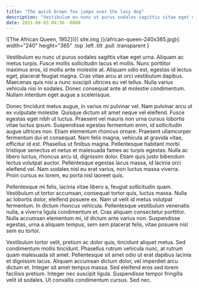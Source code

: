 ```yaml
---
title: "The quick brown fox jumps over the lazy dog"
description: "Vestibulum eu nunc ut purus sodales sagittis vitae eget urna. Aliquam ac metus turpis. Fusce mollis sollicitudin lacus et mollis."
date: 2021-08-03 04:56 -0800
---
```


![The African Queen, 1952]({{ site.img }}/african-queen-240x365.jpg){: width="240" height="365" .top .left .tilt .pull .transparent }

Vestibulum eu nunc ut purus sodales sagittis vitae eget urna. Aliquam ac metus turpis. Fusce mollis sollicitudin lacus et mollis. Nunc porttitor maximus eros, id mollis ante molestie at. Aliquam odio est, egestas id lectus eget, placerat feugiat magna. Cras vitae arcu at orci vestibulum dapibus. Maecenas quis nisi a nunc suscipit ultrices eu vel tellus. Nulla varius vehicula nisi in sodales. Donec consequat ante at molestie condimentum. Nullam interdum eget augue a scelerisque.

Donec tincidunt metus augue, in varius mi pulvinar vel. Nam pulvinar arcu ut ex vulputate molestie. Quisque dictum sit amet neque vel eleifend. Fusce egestas eget nibh ut luctus. Praesent vel mauris non urna cursus lobortis vitae luctus ipsum. Suspendisse egestas fermentum enim, id sollicitudin augue ultrices non. Etiam elementum rhoncus ornare. Praesent ullamcorper fermentum dui et consequat. Nam felis magna, vehicula at gravida vitae, efficitur id est. Phasellus ut finibus magna. Pellentesque habitant morbi tristique senectus et netus et malesuada fames ac turpis egestas. Nulla ac libero luctus, rhoncus arcu id, dignissim dolor. Etiam quis justo bibendum lectus volutpat auctor. Pellentesque egestas lacus massa, id lacinia orci eleifend vel. Nam sodales nisl eu erat varius, non luctus massa viverra. Proin cursus ex lorem, eu porta nisl laoreet quis.

Pellentesque mi felis, lacinia vitae libero a, feugiat sollicitudin quam. Vestibulum ut tortor accumsan, consequat tortor quis, luctus massa. Nulla ac lobortis dolor, eleifend posuere ex. Nam ut velit id metus volutpat fermentum. In dictum rhoncus vehicula. Pellentesque vestibulum venenatis nulla, a viverra ligula condimentum et. Cras aliquam consectetur porttitor. Nulla accumsan elementum mi, id dictum ante varius non. Suspendisse egestas, urna a aliquam tempus, sem sem placerat felis, vitae posuere nisl sem eu tortor.

Vestibulum tortor velit, pretium ac dolor quis, tincidunt aliquet metus. Sed condimentum mollis tincidunt. Phasellus rutrum vehicula nunc, at rutrum quam malesuada sit amet. Pellentesque sit amet odio ut erat dapibus lacinia et dignissim lacus. Aliquam accumsan dictum dolor, vel imperdiet arcu dictum et. Integer sit amet tempus massa. Sed eleifend eros sed lorem facilisis pretium. Integer nec suscipit ligula. Suspendisse tempor fringilla velit id sodales. Ut convallis condimentum cursus. Sed nec.
